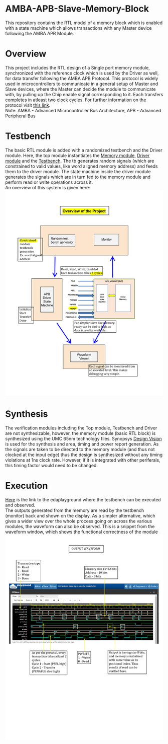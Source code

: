 # AMBA-APB-Slave-Memory-Block
This repository contains the RTL model of a memory block which is enabled with a state machine which allows transactions with any Master device following the AMBA APB Module.
# Overview 
This project includes the RTL design of a Single port memory module, synchronized with the reference clock which is used by the Driver as well, for data transfer following the AMBA APB Protocol. This protocol is widely used in microcontrollers to communicate in a general setup of Master and Slave devices, where the Master can decide the module to communicate with, by pulling up the Chip enable signal corresponding to it. Each transfers completes in atleast two clock cycles. For further information on the protocol visit [this link](https://developer.arm.com/documentation/ihi0024/c).</br>
Note: AMBA - Advanced Microcontroller Bus Architecture, APB - Advanced Peripheral Bus </br>
# Testbench 
The basic RTL module is added with a randomized testbench and the Driver module. Here, the top module instantiates the [Memory module](https://github.com/shrutipgupta/System-Verilog-for-Verification/blob/master/AMBA_APB_MASTER_SLAVE/memory.sv), [Driver module](https://github.com/shrutipgupta/System-Verilog-for-Verification/blob/master/AMBA_APB_MASTER_SLAVE/driver.sv) and the [Testbench](https://github.com/shrutipgupta/System-Verilog-for-Verification/blob/master/AMBA_APB_MASTER_SLAVE/memory_tb.sv). The tb generates random signals (which are constrained to valid values, like word aligned memory address) and feeds them to the driver module. The state machine inside the driver module generates the signals which are in turn fed to the memory module and perform read or write operations across it.</br>
An overview of this system is given here: ![Overview of the Project](https://github.com/shrutipgupta/System-Verilog-for-Verification/blob/master/AMBA_APB_MASTER_SLAVE/Overview.png)</br>
# Synthesis
The verification modules including the Top module, Testbench and Driver are not synthesizable, however, the memory module (basic RTL block) is synthesized using the UMC 65nm technology files. Synopsys [Design Vision](http://www.eng.auburn.edu/~nelson/courses/elec5250_6250/slides/LogicSynthesis-Synopsys.pdf) is used for the synthesis and area, timing and power report generation. As the signals are taken to be directed to the memory module (and thus not clocked at the input edge) thus the design is synthesized without any timing violations at 1ns clock rate. However, if it is integrated with other periferals, this timing factor would need to be changed. 
# Execution
[Here](https://www.edaplayground.com/x/mCkg) is the link to the edaplayground where the testbench can be executed and observed.</br> 
The outputs generated from the memory are read by the testbench (monitor) back and shown on the display. As a simpler alternative, which gives a wider view over the whole process going on across the various modules, the waveform can also be observed. This is a snippet from the waveform window, which shows the functional correctness of the module ![Waveform](https://github.com/shrutipgupta/System-Verilog-for-Verification/blob/master/AMBA_APB_MASTER_SLAVE/Output_Waveform.png)
